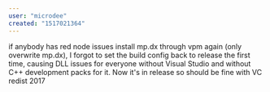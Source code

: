 ```yaml
---
user: "microdee"
created: "1517021364"
---
```


if anybody has red node issues install mp.dx through vpm again (only overwrite mp.dx), I forgot to set the build config back to release the first time, causing DLL issues for everyone without Visual Studio and without C++ development packs for it. Now it's in release so should be fine with VC redist 2017
